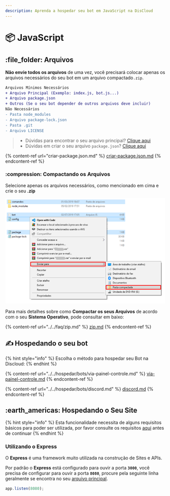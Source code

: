 ```yaml
---
description: Aprenda a hospedar seu bot em JavaScript na DisCloud
---
```


# 📦 JavaScript

## :file\_folder: Arquivos

**Não envie todos os arquivos** de uma vez, você precisará colocar apenas os arquivos necessários do seu bot em um arquivo compactado`.zip`.&#x20;

```diff
Arquivos Mínimos Necessários
+ Arquivo Principal (Exemplo: index.js, bot.js...)
+ Arquivo package.json
+ Outros (Se o seu bot depender de outros arquivos deve incluir)
Não Necessários
- Pasta node_modules
- Arquivo package-lock.json
- Pasta .git
- Arquivo LICENSE
```

> * Dúvidas para encontrar o seu arquivo principal? [Clique aqui](../../faq/arquivo-principal.md#arquivos-principais-gerais)
> * Dúvidas em criar o seu  arquivo `package.json`? [Clique aqui](criar-package.json.md)

{% content-ref url="criar-package.json.md" %}
[criar-package.json.md](criar-package.json.md)
{% endcontent-ref %}

### :compression: Compactando os Arquivos

Selecione apenas os arquivos necessários, como mencionado em cima e crie o seu **.zip**

![](<../../../.gitbook/assets/image (27).png>)

Para mais detalhes sobre como **Compactar os seus Arquivos** de acordo com o seu **Sistema Operativo**, pode consultar em baixo:

{% content-ref url="../../faq/zip.md" %}
[zip.md](../../faq/zip.md)
{% endcontent-ref %}

## ✍ Hospedando o seu bot

{% hint style="info" %}
Escolha o método para hospedar seu Bot na Discloud:
{% endhint %}

{% content-ref url="../../hospedar/bots/via-painel-controle.md" %}
[via-painel-controle.md](../../hospedar/bots/via-painel-controle.md)
{% endcontent-ref %}

{% content-ref url="../../hospedar/bots/discord.md" %}
[discord.md](../../hospedar/bots/discord.md)
{% endcontent-ref %}

## :earth\_americas: Hospedando o Seu Site

{% hint style="info" %}
Esta funcionalidade necessita de alguns requisitos básicos para poder ser utilizada, por favor consulte os requisitos [aqui](../../hospedar/sites/#requisitos) antes de continuar
{% endhint %}

### Utilizando o Express

O **Express** é uma framework muito utilizada na construção de Sites e APIs.

Por padrão o **Express** está configurado para ouvir a porta **`3000`**, você precisa de configurar para ouvir a porta **`8080`**, procure pela seguinte linha geralmente se encontra no seu [arquivo principal](../../faq/arquivo-principal.md).

```javascript
app.listen(8080);
```

